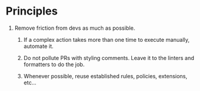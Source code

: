 # Principles

1. Remove friction from devs as much as possible.
    1. If a complex action takes more than one time to execute manually, automate it.

    1. Do not pollute PRs with styling comments. Leave it to the linters and formatters to do the job.

    1. Whenever possible, reuse established rules, policies, extensions, etc...
